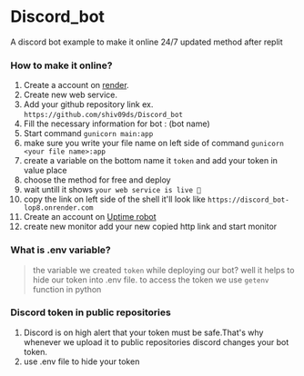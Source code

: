 # Discord_bot
A discord bot example to make it online 24/7 updated method after replit
### How to make it online?
1. Create a account on [render](https://render.com/).
2. Create new web service.
3. Add your github repository link ex. ``https://github.com/shiv09ds/Discord_bot``
4. Fill the necessary information for bot : (bot name)
5. Start command ``gunicorn main:app``
6. make sure you write your file name on left side of command ``gunicorn <your file name>:app``
7. create a variable on the bottom name it ``token`` and add your token in value place
9. choose the method for free and deploy
10. wait untill it shows ``your web service is live 🎉``
11. copy the link on left side of the shell it'll look like ``https://discord_bot-lop8.onrender.com``
12. Create an account on [Uptime robot](https://uptimerobot.com/)
13. create new monitor add your new copied http link and start monitor
### What is .env variable?
> the variable we created ``token`` while deploying our bot?
>  well it helps to hide our token into .env file.
> to access the token we use ``getenv`` function in python
### Discord token in public repositories
1. Discord is on high alert that your token must be safe.That's why whenever we upload it to public repositories discord changes your bot token.
2. use .env file to hide your token
